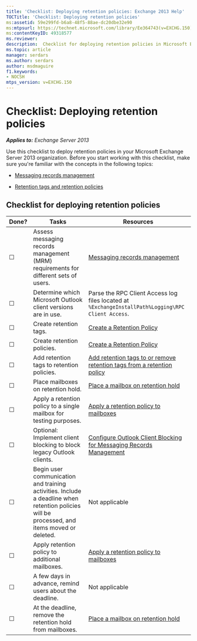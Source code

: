 ```yaml
---
title: 'Checklist: Deploying retention policies: Exchange 2013 Help'
TOCTitle: 'Checklist: Deploying retention policies'
ms:assetid: 59e299fd-b6a8-48f5-88ae-dc20dbe32e90
ms:mtpsurl: https://technet.microsoft.com/library/Ee364743(v=EXCHG.150)
ms:contentKeyID: 49318577
ms.reviewer: 
description:  Checklist for deploying retention policies in Microsoft Exchange
ms.topic: article
manager: serdars
ms.author: serdars
author: msdmaguire
f1.keywords:
- NOCSH
mtps_version: v=EXCHG.150
---
```


# Checklist: Deploying retention policies

_**Applies to:** Exchange Server 2013_

Use this checklist to deploy retention policies in your Microsoft Exchange Server 2013 organization. Before you start working with this checklist, make sure you're familiar with the concepts in the following topics:

- [Messaging records management](messaging-records-management-exchange-2013-help.md)

- [Retention tags and retention policies](retention-tags-and-policies-exchange-2013-help.md)

## Checklist for deploying retention policies

|Done?|Tasks|Resources|
|---|---|---|
|☐|Assess messaging records management (MRM) requirements for different sets of users.|[Messaging records management](messaging-records-management-exchange-2013-help.md)|
|☐|Determine which Microsoft Outlook client versions are in use.|Parse the RPC Client Access log files located at `%ExchangeInstallPath%Logging\RPC Client Access`.|
|☐|Create retention tags.|[Create a Retention Policy](create-a-retention-policy-exchange-2013-help.md)|
|☐|Create retention policies.|[Create a Retention Policy](create-a-retention-policy-exchange-2013-help.md)|
|☐|Add retention tags to retention policies.|[Add retention tags to or remove retention tags from a retention policy](add-or-remove-retention-tags-exchange-2013-help.md)|
|☐|Place mailboxes on retention hold.|[Place a mailbox on retention hold](mailbox-retention-hold-exchange-2013-help.md)|
|☐|Apply a retention policy to a single mailbox for testing purposes.|[Apply a retention policy to mailboxes](apply-retention-policy-exchange-2013-help.md)|
|☐|Optional: Implement client blocking to block legacy Outlook clients.|[Configure Outlook Client Blocking for Messaging Records Management](configure-outlook-client-blocking-exchange-2013-help.md)|
|☐|Begin user communication and training activities. Include a deadline when retention policies will be processed, and items moved or deleted.|Not applicable|
|☐|Apply retention policy to additional mailboxes.|[Apply a retention policy to mailboxes](apply-retention-policy-exchange-2013-help.md)|
|☐|A few days in advance, remind users about the deadline.|Not applicable|
|☐|At the deadline, remove the retention hold from mailboxes.|[Place a mailbox on retention hold](mailbox-retention-hold-exchange-2013-help.md)|
